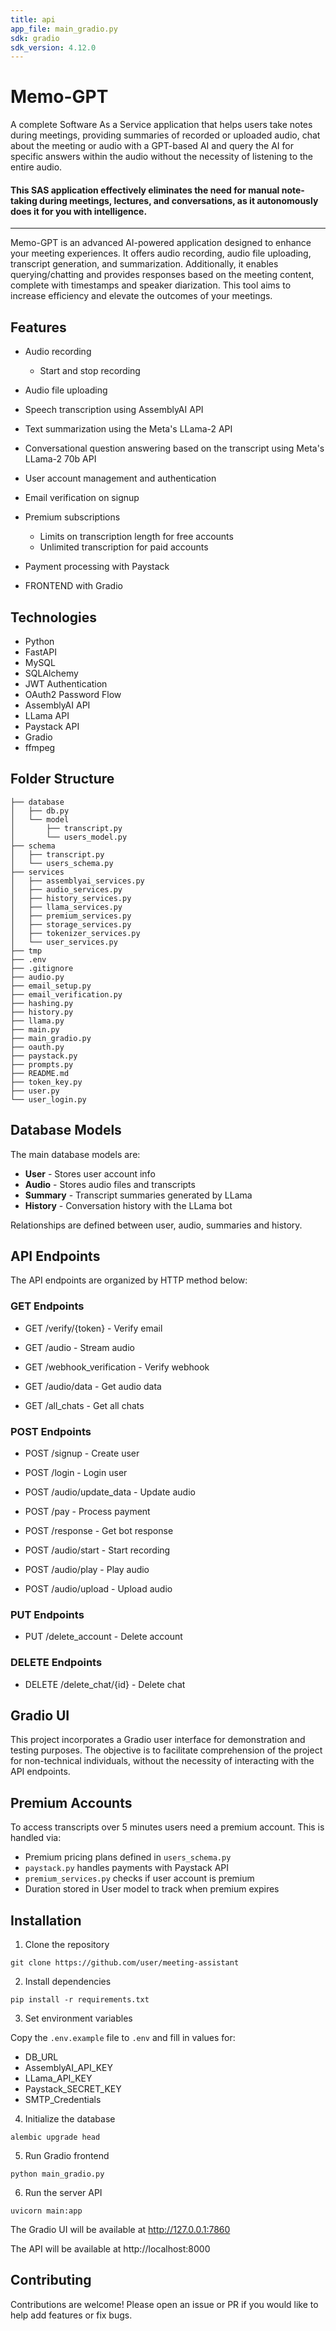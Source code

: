 ```yaml
---
title: api
app_file: main_gradio.py
sdk: gradio
sdk_version: 4.12.0
---
```

# Memo-GPT

A complete Software As a Service application that helps users take notes during meetings, providing summaries of recorded or uploaded audio, chat about the meeting or audio with a GPT-based AI and query the AI for specific answers within the audio without the necessity of listening to the entire audio.




#### This SAS application effectively eliminates the need for manual note-taking during meetings, lectures, and conversations, as it autonomously does it for you with intelligence.


-----

Memo-GPT is an advanced AI-powered application designed to enhance your meeting experiences. It offers audio recording, audio file uploading, transcript generation, and summarization. Additionally, it enables querying/chatting and provides responses based on the meeting content, complete with timestamps and speaker diarization. This tool aims to increase efficiency and elevate the outcomes of your meetings.


## Features

- Audio recording
  - Start and stop recording
- Audio file uploading 
- Speech transcription using AssemblyAI API
- Text summarization using the Meta's LLama-2 API
- Conversational question answering based on the transcript using Meta's LLama-2 70b API
- User account management and authentication
- Email verification on signup 
- Premium subscriptions
  - Limits on transcription length for free accounts
  - Unlimited transcription for paid accounts
- Payment processing with Paystack
  
- FRONTEND with Gradio


## Technologies

- Python
- FastAPI
- MySQL
- SQLAlchemy
- JWT Authentication
- OAuth2 Password Flow
- AssemblyAI API
- LLama API
- Paystack API
- Gradio
- ffmpeg


## Folder Structure

```
├── database
│   ├── db.py
│   └── model
│       ├── transcript.py
│       └── users_model.py
├── schema
│   ├── transcript.py 
│   └── users_schema.py
├── services
│   ├── assemblyai_services.py
│   ├── audio_services.py
│   ├── history_services.py  
│   ├── llama_services.py
│   ├── premium_services.py
│   ├── storage_services.py
│   ├── tokenizer_services.py
│   └── user_services.py
├── tmp
├── .env
├── .gitignore
├── audio.py
├── email_setup.py
├── email_verification.py
├── hashing.py
├── history.py 
├── llama.py
├── main.py
├── main_gradio.py
├── oauth.py
├── paystack.py
├── prompts.py
├── README.md
├── token_key.py
├── user.py
└── user_login.py
```

  
## Database Models

The main database models are:

- **User** - Stores user account info
- **Audio** - Stores audio files and transcripts  
- **Summary** - Transcript summaries generated by LLama
- **History** - Conversation history with the LLama bot
  
Relationships are defined between user, audio, summaries and history.

## API Endpoints

The API endpoints are organized by HTTP method below:

### GET Endpoints

- GET /verify/{token} - Verify email 

- GET /audio - Stream audio

- GET /webhook_verification - Verify webhook

- GET /audio/data - Get audio data

- GET /all_chats - Get all chats

### POST Endpoints  

- POST /signup - Create user

- POST /login - Login user

- POST /audio/update_data - Update audio 

- POST /pay - Process payment

- POST /response - Get bot response 

- POST /audio/start - Start recording

- POST /audio/play - Play audio

- POST /audio/upload - Upload audio

### PUT Endpoints

- PUT /delete_account - Delete account

### DELETE Endpoints

- DELETE /delete_chat/{id} - Delete chat



## Gradio UI

This project incorporates a Gradio user interface for demonstration and testing purposes. The objective is to facilitate comprehension of the project for non-technical individuals, without the necessity of interacting with the API endpoints.


## Premium Accounts

To access transcripts over 5 minutes users need a premium account. This is handled via:

- Premium pricing plans defined in `users_schema.py`
- `paystack.py` handles payments with Paystack API
- `premium_services.py` checks if user account is premium
- Duration stored in User model to track when premium expires


## Installation

1. Clone the repository

```
git clone https://github.com/user/meeting-assistant
```

2. Install dependencies

```
pip install -r requirements.txt
```

3. Set environment variables

Copy the `.env.example` file to `.env` and fill in values for:

- DB_URL
- AssemblyAI_API_KEY
- LLama_API_KEY  
- Paystack_SECRET_KEY
- SMTP_Credentials

4. Initialize the database 

```
alembic upgrade head
```

5. Run Gradio frontend

```
python main_gradio.py
```

6. Run the server API

```
uvicorn main:app
```


The Gradio UI will be available at http://127.0.0.1:7860

The API will be available at http://localhost:8000

## Contributing

Contributions are welcome! Please open an issue or PR if you would like to help add features or fix bugs.
